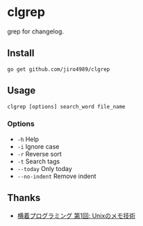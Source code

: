 # clgrep

grep for changelog.

## Install

`go get github.com/jiro4989/clgrep`

## Usage

`clgrep [options] search_word file_name`

### Options

- `-h` Help
- `-i` Ignore case
- `-r` Reverse sort
- `-t` Search tags
- `--today` Only today
- `--no-indent` Remove indent

## Thanks

- [横着プログラミング 第1回: Unixのメモ技術](http://0xcc.net/unimag/1/)

